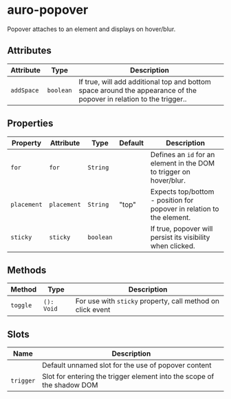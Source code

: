 # auro-popover

Popover attaches to an element and displays on hover/blur.

## Attributes

| Attribute  | Type      | Description                                      |
|------------|-----------|--------------------------------------------------|
| `addSpace` | `boolean` | If true, will add additional top and bottom space around the appearance of the popover in relation to the trigger.. |

## Properties

| Property    | Attribute   | Type      | Default | Description                                      |
|-------------|-------------|-----------|---------|--------------------------------------------------|
| `for`       | `for`       | `String`  |         | Defines an `id` for an element in the DOM to trigger on hover/blur. |
| `placement` | `placement` | `String`  | "top"   | Expects top/bottom - position for popover in relation to the element. |
| `sticky`    | `sticky`    | `boolean` |         | If true, popover will persist its visibility when clicked. |

## Methods

| Method   | Type       | Description                                      |
|----------|------------|--------------------------------------------------|
| `toggle` | `(): Void` | For use with `sticky` property, call method on click event |

## Slots

| Name      | Description                                      |
|-----------|--------------------------------------------------|
|           | Default unnamed slot for the use of popover content |
| `trigger` | Slot for entering the trigger element into the scope of the shadow DOM |
